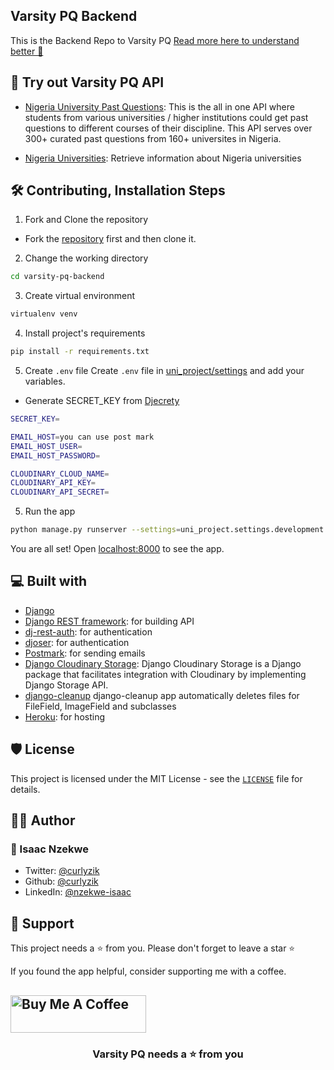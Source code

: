 ## Varsity PQ Backend

This is the Backend Repo to Varsity PQ [Read more here to understand better 📖](https://github.com/curlyzik/varsity-pq-frontend)

## 🚀 Try out Varsity PQ API
- [Nigeria University Past Questions](https://rapidapi.com/curlyzik/api/nigeria-university-past-questions/): This is the all in one API where students from various universities / higher institutions could get past questions to different courses of their discipline. This API serves over 300+ curated past questions from 160+ universites in Nigeria.

- [Nigeria Universities](https://rapidapi.com/curlyzik/api/nigeria-universites/): Retrieve information about Nigeria universities

## 🛠️ Contributing, Installation Steps

1. Fork and Clone the repository

 - Fork the [repository](https://github.com/curlyzik/varsity-pq-backend) first and then clone it.

2. Change the working directory

```bash
cd varsity-pq-backend
```
3. Create virtual environment

```bash
virtualenv venv
```
4. Install project's requirements

```bash
pip install -r requirements.txt
```
5. Create `.env` file
Create `.env` file in [uni_project/settings](https://github.com/curlyzik/varsity-pq-backend/tree/main/uni_project/settings) and add your variables.
- Generate SECRET_KEY from [Djecrety](https://djecrety.ir/)

```bash
SECRET_KEY=

EMAIL_HOST=you can use post mark
EMAIL_HOST_USER=
EMAIL_HOST_PASSWORD=

CLOUDINARY_CLOUD_NAME=
CLOUDINARY_API_KEY=
CLOUDINARY_API_SECRET=
```

5. Run the app

```bash
python manage.py runserver --settings=uni_project.settings.development
```

You are all set! Open [localhost:8000](http://localhost:3000/) to see the app.

## 💻 Built with

- [Django](https://www.djangoproject.com/)
- [Django REST framework](https://www.django-rest-framework.org/): for building API
- [dj-rest-auth](https://django-rest-auth.readthedocs.io/en/latest/introduction.html): for authentication
- [djoser](https://djoser.readthedocs.io/en/latest/introduction.html/): for authentication
- [Postmark](https://postmarkapp.com/): for sending emails
- [Django Cloudinary Storage](https://pypi.org/project/django-cloudinary-storage/): Django Cloudinary Storage is a Django package that facilitates integration with Cloudinary by implementing Django Storage API.
- [django-cleanup](https://pypi.org/project/django-cleanup/) django-cleanup app automatically deletes files for FileField, ImageField and subclasses
- [Heroku](http://heroku.com/): for hosting

## 🛡️ License

This project is licensed under the MIT License - see the [`LICENSE`](LICENSE) file for details.

## 👨‍💻 Author

### 👤 Isaac Nzekwe

- Twitter: [@curlyzik](https://twitter.com/curlyzik)
- Github: [@curlyzik](https://github.com/curlyzik)
- LinkedIn: [@nzekwe-isaac](https://www.linkedin.com/in/nzekwe-isaac/)

## 🙏 Support

This project needs a ⭐️ from you. Please don't forget to leave a star ⭐️

If you found the app helpful, consider supporting me with a coffee.

<a href="https://www.buymeacoffee.com/curlyzik" target="_blank"><img src="https://cdn.buymeacoffee.com/buttons/v2/default-yellow.png" alt="Buy Me A Coffee" style="height: 60px !important;width: 217px !important;" ></a>
---

<h3 align="center">
Varsity PQ needs a ⭐️ from you
</h3>

